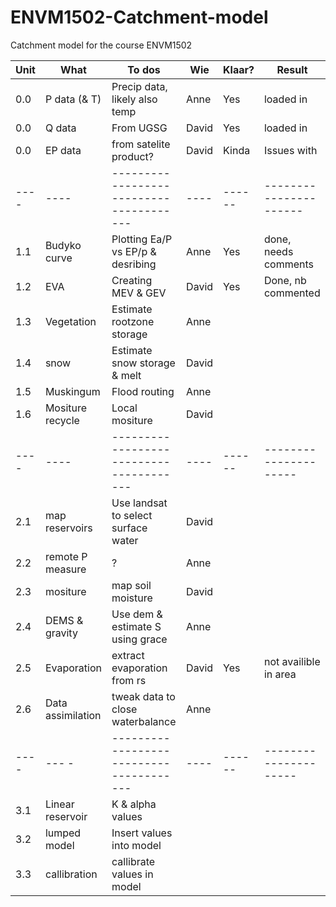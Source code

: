 # ENVM1502-Catchment-model
Catchment model for the course ENVM1502


| Unit        | What                | To dos                                 | Wie   | Klaar? |  Result               |
| ----        | ----                |--------------------------------------- | ----  | ------ | --------------------- |
| 0.0         | P data (& T)        | Precip data, likely also temp          | Anne  | Yes    | loaded in             |  
| 0.0         | Q data              | From UGSG                              | David | Yes    | loaded in             |  
| 0.0         | EP data             | from satelite product?                 | David | Kinda  | Issues with |pev|     | 
| ----        | ----                |--------------------------------------- | ----  | ------ |---------------------- |
| 1.1         | Budyko curve        | Plotting Ea/P vs EP/p &  desribing     | Anne  | Yes    |  done, needs comments |  
| 1.2         | EVA                 | Creating MEV & GEV                     | David | Yes    |  Done, nb commented   |
| 1.3         | Vegetation          | Estimate rootzone storage              | Anne  |        |                       |
| 1.4         | snow                | Estimate snow storage & melt           | David |        |                       |  
| 1.5         | Muskingum           | Flood routing                          | Anne  |        |                       |
| 1.6         | Mositure recycle    | Local mositure                          | David |        |                       |
| ----        | ----                |--------------------------------------- | ----  | ------ | --------------------- |
| 2.1         | map reservoirs      | Use landsat to select surface water    | David |        |                       |
| 2.2         | remote P measure    | ?                                      | Anne  |        |                       |
| 2.3         | mositure            | map soil moisture                      | David |        |                       |
| 2.4         | DEMS & gravity      | Use dem & estimate S using grace       | Anne  |        |                       |
| 2.5         | Evaporation         | extract evaporation from rs            | David | Yes    | not availible in area |
| 2.6         | Data assimilation   | tweak data to close waterbalance       | Anne  |        |                       |
| ----        | ---               - |--------------------------------------- | ----  | ------ | --------------------- |
| 3.1         | Linear reservoir    | K & alpha values                       |       |        |                       |
| 3.2         | lumped model        | Insert values into model               |       |        |                       |
| 3.3         | callibration        | callibrate values in model             |       |        |                       |